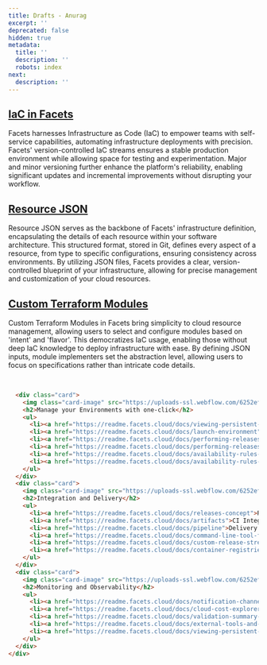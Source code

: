 ```yaml
---
title: Drafts - Anurag
excerpt: ''
deprecated: false
hidden: true
metadata:
  title: ''
  description: ''
  robots: index
next:
  description: ''
---
```

## [IaC in Facets](doc:iac-using-facets)

Facets harnesses Infrastructure as Code (IaC) to empower teams with self-service capabilities, automating infrastructure deployments with precision. Facets' version-controlled IaC streams ensures a stable production environment while allowing space for testing and experimentation. Major and minor versioning further enhance the platform's reliability, enabling significant updates and incremental improvements without disrupting your workflow.

## [Resource JSON](doc:resource-json)

Resource JSON serves as the backbone of Facets' infrastructure definition, encapsulating the details of each resource within your software architecture. This structured format, stored in Git, defines every aspect of a resource, from type to specific configurations, ensuring consistency across environments. By utilizing JSON files, Facets provides a clear, version-controlled blueprint of your infrastructure, allowing for precise management and customization of your cloud resources.

## [Custom Terraform Modules](doc:custom-terraform-modules)

Custom Terraform Modules in Facets bring simplicity to cloud resource management, allowing users to select and configure modules based on 'intent' and 'flavor'. This democratizes IaC usage, enabling those without deep IaC knowledge to deploy infrastructure with ease. By defining JSON inputs, module implementers set the abstraction level, allowing users to focus on specifications rather than intricate code details.

<br />

```html
  <div class="card">
    <img class="card-image" src="https://uploads-ssl.webflow.com/6252ef50a9f5d4afb6983bc3/664f098b3155634fa197d1c5_clouds.png">
    <h2>Manage your Environments with one-click</h2>
    <ul>
      <li><a href="https://readme.facets.cloud/docs/viewing-persistent-dashboard-for-k8s-events-in-grafana">Create an Environment</a></li>
      <li><a href="https://readme.facets.cloud/docs/launch-environment">Launching an Environment</a></li>
      <li><a href="https://readme.facets.cloud/docs/performing-releases">Performing Releases</a></li>
      <li><a href="https://readme.facets.cloud/docs/performing-releases">Scheduling Releases</a></li>
      <li><a href="https://readme.facets.cloud/docs/availability-rules-for-environments">Availability Rules for Environments</a></li>
      <li><a href="https://readme.facets.cloud/docs/availability-rules-for-environments">Manage Infrastructure as Code (IaC)</a></li>
    </ul>
  </div>
  <div class="card">
    <img class="card-image" src="https://uploads-ssl.webflow.com/6252ef50a9f5d4afb6983bc3/664f098c785daa1a3ce6aea5_open-box.png">
    <h2>Integration and Delivery</h2>
    <ul>
      <li><a href="https://readme.facets.cloud/docs/releases-concept">Releases</a></li>
      <li><a href="https://readme.facets.cloud/docs/artifacts">CI Integration</a></li>
      <li><a href="https://readme.facets.cloud/docs/pipeline">Delivery Pipeline</a></li>
      <li><a href="https://readme.facets.cloud/docs/command-line-tool-for-facets">Facets CLI</a></li>
      <li><a href="https://readme.facets.cloud/docs/custom-release-streams">Custom Release Streams</a></li>
      <li><a href="https://readme.facets.cloud/docs/container-registries">Container Registries</a></li>
    </ul>
  </div>
  <div class="card">
    <img class="card-image" src="https://uploads-ssl.webflow.com/6252ef50a9f5d4afb6983bc3/664f098bbe0455ae1a8bdc7f_binoculars.png">
    <h2>Monitoring and Observability</h2>
    <ul>
      <li><a href="https://readme.facets.cloud/docs/notification-channels-subscriptions">Creating Notification Channels and Subscriptions</a></li>
      <li><a href="https://readme.facets.cloud/docs/cloud-cost-explorer">Cloud Cost Explorer</a></li>
      <li><a href="https://readme.facets.cloud/docs/validation-summary-panel">Validation Summary Panel</a></li>
      <li><a href="https://readme.facets.cloud/docs/external-tools-and-usage">External Tools</a></li>
      <li><a href="https://readme.facets.cloud/docs/viewing-persistent-dashboard-for-k8s-events-in-grafana">Vieweing Kubernetes Events</a></li>
    </ul>
  </div>
</div>
```